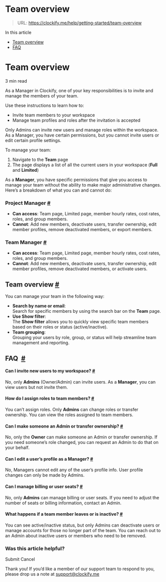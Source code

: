 # Team overview

> URL: https://clockify.me/help/getting-started/team-overview

In this article

* [Team overview](#team-overview)
* [FAQ](#faq )

# Team overview

3 min read

As a Manager in Clockify, one of your key responsibilities is to invite and manage the members of your team.

Use these instructions to learn how to:

* Invite team members to your workspace
* Manage team profiles and roles after the invitation is accepted

Only Admins can invite new users and manage roles within the workspace. As a Manager, you have certain permissions, but you cannot invite users or edit certain profile settings.

To manage your team:

1. Navigate to the **Team** page
2. The page displays a list of all the current users in your workspace (**Full** and **Limited**)

As a **Manager**, you have specific permissions that give you access to manage your team without the ability to make major administrative changes. Here’s a breakdown of what you can and cannot do:

### Project Manager [#](#project-manager)

* **Can access**: Team page, Limited page, member hourly rates, cost rates, roles, and group members.
* **Cannot**: Add new members, deactivate users, transfer ownership, edit member profiles, remove deactivated members, or export members.

### Team Manager [#](#team-manager)

* **Can access**: Team page, Limited page, member hourly rates, cost rates, roles, and group members.
* **Cannot**: Add new members, deactivate users, transfer ownership, edit member profiles, remove deactivated members, or activate users.

## Team overview [#](#team-overview)

You can manage your team in the following way:

* **Search by name or email**:  
  Search for specific members by using the search bar on the **Team** page.
* **Use Show filter**:  
  The **Show filter** allows you to quickly view specific team members based on their roles or status (active/inactive).
* **Team grouping**:  
  Grouping your users by role, group, or status will help streamline team management and reporting.

## FAQ  [#](#faq)

#### Can I invite new users to my workspace? [#](#can-i-invite-new-users-to-my-workspace)

No, only **Admins** (Owner/Admin) can invite users. As a **Manager**, you can view users but not invite them.

#### How do I assign roles to team members? [#](#how-do-i-assign-roles-to-team-members)

You can’t assign roles. Only **Admins** can change roles or transfer ownership. You can view the roles assigned to team members.

#### Can I make someone an Admin or transfer ownership? [#](#can-i-make-someone-an-admin-or-transfer-ownership)

No, only the **Owner** can make someone an Admin or transfer ownership. If you need someone’s role changed, you can request an Admin to do that on your behalf.

#### Can I edit a user’s profile as a Manager? [#](#can-i-edit-a-users-profile-as-a-manager)

No, Managers cannot edit any of the user’s profile info. User profile changes can only be made by Admins.

#### Can I manage billing or user seats? [#](#can-i-manage-billing-or-user-seats)

No, only **Admins** can manage billing or user seats. If you need to adjust the number of seats or billing information, contact an Admin.

#### What happens if a team member leaves or is inactive? [#](#what-happens-if-a-team-member-leaves-or-is-inactive)

You can see active/inactive status, but only Admins can deactivate users or manage accounts for those no longer part of the team. You can reach out to an Admin about inactive users or members who need to be removed.

### Was this article helpful?

Submit
Cancel

Thank you! If you’d like a member of our support team to respond to you, please drop us a note at support@clockify.me
